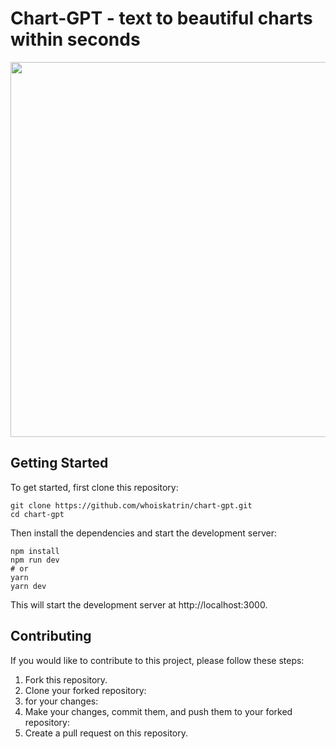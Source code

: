 # Chart-GPT - text to beautiful charts within seconds

<div align="center">
    <img src="https://github.com/whoiskatrin/chart-gpt/blob/main/UI.png" width="600" />
</div>

## Getting Started

To get started, first clone this repository:

```
git clone https://github.com/whoiskatrin/chart-gpt.git
cd chart-gpt
```

Then install the dependencies and start the development server:

```
npm install
npm run dev
# or
yarn
yarn dev
```

This will start the development server at http://localhost:3000.

## Contributing

If you would like to contribute to this project, please follow these steps:

1. Fork this repository.
2. Clone your forked repository:
3. for your changes:
4. Make your changes, commit them, and push them to your forked repository:
5. Create a pull request on this repository.
